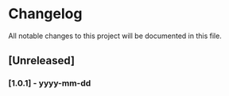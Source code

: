 # Changelog

All notable changes to this project will be documented in this file.

## [Unreleased]

<!--
<a href="https://github.com/Casa-do-Saber/REPO-NAME/pull/PR-NUMBER">
- Created BLABLABLA.</br>
- Updated BLABLABLA. </br>
</a>
-->

### [1.0.1] - yyyy-mm-dd
